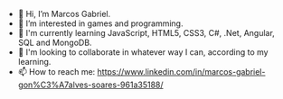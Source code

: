 - 👋 Hi, I’m Marcos Gabriel.
- 👀 I’m interested in games and programming.
- 🌱 I'm currently learning JavaScript, HTML5, CSS3, C#, .Net, Angular, SQL and MongoDB.
- 💞️ I'm looking to collaborate in whatever way I can, according to my learning.
- 📫 How to reach me: https://www.linkedin.com/in/marcos-gabriel-gon%C3%A7alves-soares-961a35188/

<!---
marcosgs18/marcosgs18 is a ✨ special ✨ repository because its `README.md` (this file) appears on your GitHub profile.
You can click the Preview link to take a look at your changes.
--->
